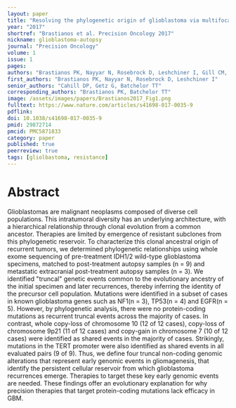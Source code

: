 ```yaml
---
layout: paper
title: "Resolving the phylogenetic origin of glioblastoma via multifocal genomic analysis of pre-treatment and treatment-resistant autopsy specimens"
year: "2017"
shortref: "Brastianos et al. Precision Oncology 2017"
nickname: glioblastoma-autopsy
journal: "Precision Oncology"
volume: 1
issue: 1
pages:
authors: "Brastianos PK, Nayyar N, Rosebrock D, Leshchiner I, Gill CM, Livitz D, Bertalan MS, D'Andrea M, Hoang K, Aquilanti E, Chukwueke UN, Kaneb A, Chi A, Plotkin S, Gerstner ER, Frosch MP, Suva ML, Cahill DP, Getz G, Batchelor TT"
first_authors: "Brastianos PK, Nayyar N, Rosebrock D, Leshchiner I"
senior_authors: "Cahill DP, Getz G, Batchelor TT"
corresponding_authors: "Brastianos PK, Batchelor TT"
image: /assets/images/papers/Brastianos2017_Fig1.png
fulltext: https://www.nature.com/articles/s41698-017-0035-9
pdflink:
doi: 10.1038/s41698-017-0035-9
pmid: 29872714
pmcid: PMC5871833
category: paper
published: true
peerreview: true
tags: [gliolbastoma, resistance]
---
```


# Abstract

Glioblastomas are malignant neoplasms composed of diverse cell populations. This intratumoral diversity has an underlying architecture, with a hierarchical relationship through clonal evolution from a common ancestor. Therapies are limited by emergence of resistant subclones from this phylogenetic reservoir. To characterize this clonal ancestral origin of recurrent tumors, we determined phylogenetic relationships using whole exome sequencing of pre-treatment IDH1/2 wild-type glioblastoma specimens, matched to post-treatment autopsy samples (n = 9) and metastatic extracranial post-treatment autopsy samples (n = 3). We identified "truncal" genetic events common to the evolutionary ancestry of the initial specimen and later recurrences, thereby inferring the identity of the precursor cell population. Mutations were identified in a subset of cases in known glioblastoma genes such as NF1(n = 3), TP53(n = 4) and EGFR(n = 5). However, by phylogenetic analysis, there were no protein-coding mutations as recurrent truncal events across the majority of cases. In contrast, whole copy-loss of chromosome 10 (12 of 12 cases), copy-loss of chromosome 9p21 (11 of 12 cases) and copy-gain in chromosome 7 (10 of 12 cases) were identified as shared events in the majority of cases. Strikingly, mutations in the TERT promoter were also identified as shared events in all evaluated pairs (9 of 9). Thus, we define four truncal non-coding genomic alterations that represent early genomic events in gliomagenesis, that identify the persistent cellular reservoir from which glioblastoma recurrences emerge. Therapies to target these key early genomic events are needed. These findings offer an evolutionary explanation for why precision therapies that target protein-coding mutations lack efficacy in GBM.
